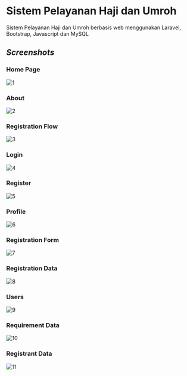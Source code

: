 # Sistem Pelayanan Haji dan Umroh
Sistem Pelayanan Haji dan Umroh berbasis web menggunakan Laravel, Bootstrap, Javascript dan MySQL

<i><h2>Screenshots</h2></i>

<h3>Home Page</h3>

![1](https://github.com/Pajar-Padillah/HajjUmrahServices/assets/81399270/4d9ed5ba-21c6-4b77-9ec1-b51d676c6765)

<h3>About</h3>

![2](https://github.com/Pajar-Padillah/HajjUmrahServices/assets/81399270/db5cf3c2-112c-4490-ae4f-b9080214e89d)

<h3>Registration Flow</h3>

![3](https://github.com/Pajar-Padillah/HajjUmrahServices/assets/81399270/bcecdcc9-6484-4a8b-87de-f5f52346bcfe)

<h3>Login</h3>

![4](https://github.com/Pajar-Padillah/HajjUmrahServices/assets/81399270/dd224ea6-5f87-4fd4-b9c6-3d928dbcbcbd)

<h3>Register</h3>

![5](https://github.com/Pajar-Padillah/HajjUmrahServices/assets/81399270/7252d041-1148-406d-b327-4c389ee7a0a8)

<h3>Profile</h3>

![6](https://github.com/Pajar-Padillah/HajjUmrahServices/assets/81399270/d54300f5-3283-4af4-be59-0e138589d160)

<h3>Registration Form</h3>

![7](https://github.com/Pajar-Padillah/HajjUmrahServices/assets/81399270/f4532e45-eedc-4ef9-9477-4a0ec6da899e)

<h3>Registration Data</h3>

![8](https://github.com/Pajar-Padillah/HajjUmrahServices/assets/81399270/e1add975-dd1f-48eb-ac01-0bcdcbbfe37d)

<h3>Users</h3>

![9](https://github.com/Pajar-Padillah/HajjUmrahServices/assets/81399270/63117c7e-342e-4921-aa32-3a5518d00e68)

<h3>Requirement Data</h3>

![10](https://github.com/Pajar-Padillah/HajjUmrahServices/assets/81399270/abba6008-f297-4ef3-ba2f-c06efee84755)

<h3>Registrant Data</h3>

![11](https://github.com/Pajar-Padillah/HajjUmrahServices/assets/81399270/fc802390-74c8-494b-9b9c-1aba29d26376)



